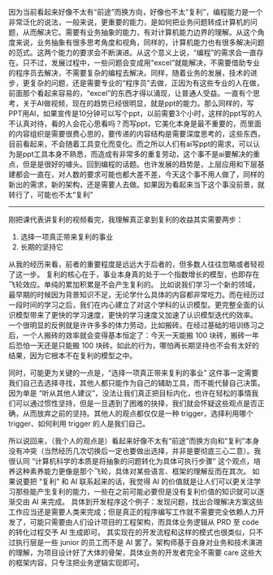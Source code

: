 因为当前看起来好像不太有“前途”而换方向，好像也不太“复利”，编程能力是一个非常泛化的说法，一般来说，更重要的能力，是如何把业务问题转成计算机的问题，从而解决它。需要有业务抽象的能力，有对计算机能力边界的理解。从这个角度来说，业务抽象有很多思考角度和视角，同样的，计算机能力也有很多解决问题的范式。这两个能力的要求会不断演进。从这个意义上说，“编程”的需求会一直存在。只不过，发展过程中，一些问题会变成用“excel”就能解决，不需要借助专业的程序员去解决，不需要复杂的编程去解决。同样，随着业务的发展，技术的进步，更复杂的问题，还是需要专业的“程序员”去做，正因为有这些专业的人在做，前面那个看起来容易的，“excel”的东西才得以涌现，让普通人受益。一直有个思考，关于AI做视频，现在的趋势已经很明显，就是ppt的能力。那么同样的，写PPT用AI，如果宣传是10分钟可以写个ppt，以前需要3个小时，这样的ppt写的人不认真对待，看的人会花心思看吗？而写ppt，它美化本身是最不重要的，而里面的内容组织是需要很费心思的，要传递的内容结构是需要深度思考的，这些东西，目前看起来，不会随着工具变化而变化。而之所以人们有ai写ppt的需求，可以认为是ppt工具本身不熟悉，而造成有非常多的重复劳动，这个事不是ai要解决的重点，但是是很好的噱头。回到编程的话题。也许发展的趋势是，上层应用和下层基建都会一直在，对人数的要求可能也都大差不差，今天这个事不用人做了，同样的新出的需求，新的架构，还是需要人去做。如果因为看起来当下这个事没前景，就转行了，可能也不太“复利”

---

刚把课代表讲复利的视频看完，我理解真正拿到复利的收益其实需要两步：

1. 选择一项真正带来复利的事业
2. 长期的坚持它

从我的经历来看，前者的重要程度是远远大于后者的，但多数人往往忽略或者轻视了这一步。
复利的核心在于，事业本身真的处于一个指数增长的模型，也即存在飞轮效应。单纯的累加积累是不会产生复利的。
比如说我们学习一个新的领域，最早期的时候因为背景知识不足，无论学什么具体的内容都非常吃力。而在经历过一段时间的学习之后，我们在内心建立了对这个学科的认识模型。更完整全面的认识模型带来了更快的学习速度，更快的学习速度又加速了认识模型迭代的效率。
一个很明显的反例就是许许多多的体力劳动，比如搬砖。在经过基础的培训练习之后，一个人搬砖的效率就会变得基本恒定了：今天一天能搬
100 块砖，搬砖一年后恐怕一天还是只能搬 100
块砖。如此的行为，哪怕再长期坚持也不会有太好的结果，因为它根本不在复利的模型之中。

同时，可能更为关键的一点是，“选择一项真正带来复利的事业”
这件事一定需要我们自己去选择寻找，其他人都只能作为自己的辅助工具，而不能代替自己决策。
因为单是
“听从其他人建议”，没法让我们真正把目标内化，也许在轻松的事情我们可以通过惯性坚持，但是一旦遇到了困难的抉择，我们就会怀疑这些观点是否正确，从而放弃之前的坚持。其他人的观点都仅仅是一种
trigger，选择利用哪个 trigger、如何利用 trigger 的人是我们自己。

所以说回来，（我个人的观点是）看起来好像不太有“前途”而换方向和“复利”本身没有冲突（当然经历几次切换后一定也要做出选择，并非是要彻底三心二意）。我很认同
“计算机科学的本质是将抽象的问题转化为具体可执行步骤”
这个观点，培养这种素养能力更像是那个飞轮，具体对某些语言、框架的理解反而在其次。
如果说要把 “复利” 和 AI 联系起来的话，我觉得 AI
的价值就是让人们可以更关注学习那些能产生复利的能力，一些在之前可能必要但是没有复利价值的知识就可以逐渐交由
AI 来完成。
具体到开发程序这个例子：发现问题，找出合理解决方案这些工作应当还是需要人类来完成；但是真正的程序编写工作就不需要完全依赖人力开发了，可能只需要由人们设计项目的工程架构，而具体业务逻辑从
PRD 至 code 的转化过程交予 AI 生成即可。
其实现在的开发流程和这样的模式也很类似，只不过执行层是一些 junior 的员工而不是
AI
罢了。架构师基于自身对业务和技术演进的理解，为项目设计好了大体的骨架，具体业务的开发者完全不需要
care 这些大的框架内容，只专注把业务逻辑实现即可。
